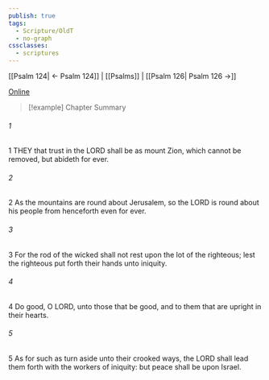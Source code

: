 ```yaml
---
publish: true
tags:
  - Scripture/OldT
  - no-graph
cssclasses:
  - scriptures
---
```

[[Psalm 124| ← Psalm 124]] | [[Psalms]] | [[Psalm 126| Psalm 126 →]]

[Online](https://churchofjesuschrist.org/study/scriptures/ot/ps/125?lang=eng)

>[!example] Chapter Summary
>
###### 1
1 THEY that trust in the LORD shall be as mount Zion, which cannot be removed, but abideth for ever.
###### 2
2 As the mountains are round about Jerusalem, so the LORD is round about his people from henceforth even for ever.
###### 3
3 For the rod of the wicked shall not rest upon the lot of the righteous; lest the righteous put forth their hands unto iniquity.
###### 4
4 Do good, O LORD, unto those that be good, and to them that are upright in their hearts.
###### 5
5 As for such as turn aside unto their crooked ways, the LORD shall lead them forth with the workers of iniquity: but peace shall be upon Israel.



